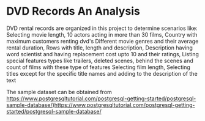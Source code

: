 # DVD Records An Analysis
 
DVD rental records are organized in this project to determine scenarios like:
Selecting movie length, 10 actors acting in more than 30 films, Country with maximum customers renting dvd's
Different movie genres and their average rental duration, 
Rows with title, length and description, Description having word scientist and having replacement cost upto 10 and their ratings,
Listing special features types like trailers, deleted scenes, behind the scenes and count of films with these type of features
Selecting film length, Selecting titles except for the specific title names and adding to the description of the text

The sample dataset can be obtained from 
https://www.postgresqltutorial.com/postgresql-getting-started/postgresql-sample-database/)https://www.postgresqltutorial.com/postgresql-getting-started/postgresql-sample-database/

